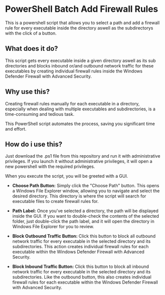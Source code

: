 # PowerShell Batch Add Firewall Rules
This is a powershell script that allows you to select a path and add a firewall rule for every executable inside the directory aswell as the subdirectorys with the click of a button.
## What does it do?
This script gets every executable inside a given directory aswell as its sub directories and blocks inbound or/and outbound network traffic for these executables by creating individual firewall rules inside the Windows Defender Firewall with Advanced Security.
## Why use this?
Creating firewall rules manually for each executable in a directory, especially when dealing with multiple executables and subdirectories, is a time-consuming and tedious task. 

This PowerShell script automates the process, saving you significant time and effort. 
## How do i use this?
Just download the .ps1 file from this repository and run it with administrative privileges. 
If you launch it without administrative privileges, it will open a new powershell with the required privileges.

When you execute the script, you will be greeted with a GUI.
- **Choose Path Button:** Simply click the "Choose Path" button. This opens a Windows File Explorer window, allowing you to navigate and select the desired directory. This directory is where the script will search for executable files to create firewall rules for.

- **Path Label:** Once you've selected a directory, the path will be displayed inside the GUI. If you want to double-check the contents of the selected folder, just double-click the path label, and it will open the directory in Windows File Explorer for you to review.

- **Block Outbound Traffic Button:** Click this button to block all outbound network traffic for every executable in the selected directory and its subdirectories. This action creates individual firewall rules for each executable within the Windows Defender Firewall with Advanced Security.

- **Block Inbound Traffic Button:** Click this button to block all inbound network traffic for every executable in the selected directory and its subdirectories. Like the outbound button, this also creates individual firewall rules for each executable within the Windows Defender Firewall with Advanced Security.
